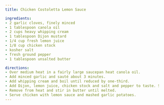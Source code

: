 ```yaml
---
title: Chicken Costoletta Lemon Sauce

ingredients:
- 2 garlic cloves, finely minced
- 1 tablespoon canola oil
- 2 cups heavy whipping cream
- 1 tablespoon Dijon mustard
- 1/4 cup fresh lemon juice
- 1/8 cup chicken stock
- kosher salt 
- fresh ground pepper
- 1 tablespoon unsalted butter

directions:
- Over medium heat in a fairly large saucepan heat canola oil. 
- Add minced garlic and sauté about 3 minutes.
- Add whipping cream and boil until reduced by one-third.
- Add Dijon, lemon juice, chicken stock and salt and pepper to taste. Simmer about 5 minutes.
- Remove from heat and stir in butter until melted.
- Serve chicken with lemon sauce and mashed garlic potatoes.
---
```


